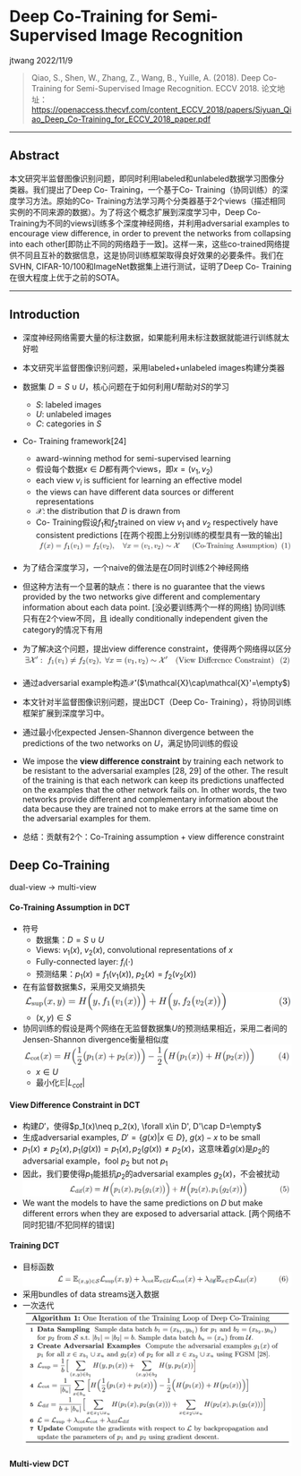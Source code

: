 # Deep Co-Training for Semi-Supervised Image Recognition

jtwang  2022/11/9

> Qiao, S., Shen, W., Zhang, Z., Wang, B., Yuille, A. (2018). Deep Co-Training for Semi-Supervised Image Recognition. ECCV 2018.
> 论文地址：https://openaccess.thecvf.com/content_ECCV_2018/papers/Siyuan_Qiao_Deep_Co-Training_for_ECCV_2018_paper.pdf


---
## Abstract
本文研究半监督图像识别问题，即同时利用labeled和unlabeled数据学习图像分类器。我们提出了Deep Co- Training，一个基于Co- Training（协同训练）的深度学习方法。原始的Co- Training方法学习两个分类器基于2个views（描述相同实例的不同来源的数据）。为了将这个概念扩展到深度学习中，Deep Co- Training为不同的views训练多个深度神经网络，并利用adversarial examples to encourage view difference, in order to prevent the networks from collapsing into each other[即防止不同的网络趋于一致]。这样一来，这些co-trained网络提供不同且互补的数据信息，这是协同训练框架取得良好效果的必要条件。我们在SVHN, CIFAR-10/100和ImageNet数据集上进行测试，证明了Deep Co- Training在很大程度上优于之前的SOTA。


---
## Introduction
- 深度神经网络需要大量的标注数据，如果能利用未标注数据就能进行训练就太好啦
- 本文研究半监督图像识别问题，采用labeled+unlabeled images构建分类器
- 数据集 $D=S\cup U$，核心问题在于如何利用$U$帮助对$S$的学习
  - $S$: labeled images
  - $U$: unlabeled images
  - $C$: categories in $S$

- Co- Training framework[24]
  - award-winning method for semi-supervised learning
  - 假设每个数据$x\in D$都有两个views，即$x=(v_1,v_2)$
  - each view $v_i$ is sufficient for learning an effective model
  - the views can have different data sources or different representations
  - $\mathcal{X}$: the distribution that $D$ is drawn from
  - Co- Training假设$f_1$和$f_2$trained on view $v_1$ and $v_2$ respectively have consistent predictions [在两个视图上分别训练的模型具有一致的输出]
    ![图 4](fig/Depp%20Co-Training/Depp%20Co-Training_1.png)  

- 为了结合深度学习，一个naive的做法是在$D$同时训练2个神经网络
- 但这种方法有一个显著的缺点：there is no guarantee that the views provided by the two networks give different and complementary information about each data point. [没必要训练两个一样的网络] 协同训练只有在2个view不同，且 ideally conditionally independent given the category的情况下有用
- 为了解决这个问题，提出view difference constraint，使得两个网络得以区分
![图 5](fig/Depp%20Co-Training/Depp%20Co-Training_2.png)  

- 通过adversarial example构造$\mathcal{X}'$($\mathcal{X}\cap\mathcal{X}'=\empty$)
- 本文针对半监督图像识别问题，提出DCT（Deep Co- Training），将协同训练框架扩展到深度学习中。
- 通过最小化expected Jensen-Shannon divergence between the predictions of the two networks on $U$，满足协同训练的假设
- We impose the **view difference constraint** by training each network to be resistant to the adversarial examples [28, 29] of the other. The result of the training is that each network can keep its predictions unaffected on the examples that the other network fails on. In other words, the two networks provide different and complementary information about the data because they are trained not to make errors at the same time on the adversarial examples for them.
- 总结：贡献有2个：Co-Training assumption + view difference constraint


## Deep Co-Training

dual-view $\rightarrow$ multi-view

#### Co-Training Assumption in DCT

- 符号
  - 数据集：$D=S\cup U$
  - Views: $v_1(x)$, $v_2(x)$, convolutional representations of $x$
  - Fully-connected layer: $f_i(\cdot)$
  - 预测结果：$p_1(x)=f_1(v_1(x))$, $p_2(x)=f_2(v_2(x))$
- 在有监督数据集$S$，采用交叉熵损失
  ![图 6](fig/Depp%20Co-Training/Depp%20Co-Training_3.png)  
  - $(x,y)\in S$
- 协同训练的假设是两个网络在无监督数据集$U$的预测结果相近，采用二者间的Jensen-Shannon divergence衡量相似度
  ![图 7](fig/Depp%20Co-Training/Depp%20Co-Training_4.png)  
  - $x\in U$
  - 最小化$\mathbb{E}|L_{cot}|$

#### View Difference Constraint in DCT

- 构建$D'$，使得$p_1(x)\neq p_2(x), \forall x\in D', D'\cap D=\empty$
- 生成adversarial examples, $D'=\{g(x)|x\in D\}$, $g(x)-x$ to be small
- $p_1(x)\neq p_2(x), p_1(g(x))=p_1(x), p_2(g(x))\neq p_2(x)$，这意味着$g(x)$是$p_2$的adversarial example，fool $p_2$ but not $p_1$ 
- 因此，我们要使得$p_1$能抵抗$p_2$的adversarial examples $g_2(x)$，不会被扰动
  ![图 10](fig/Depp%20Co-Training/Depp%20Co-Training_6.png)  
- We want the models to have the same predictions on $D$ but make different errors when they are exposed to adversarial attack. [两个网络不同时犯错/不犯同样的错误]



#### Training DCT
- 目标函数
  ![图 11](fig/Depp%20Co-Training/Depp%20Co-Training_7.png)  
- 采用bundles of data streams送入数据
- 一次迭代
  ![图 12](fig/Depp%20Co-Training/Depp%20Co-Training_9.png)  


#### Multi-view DCT

